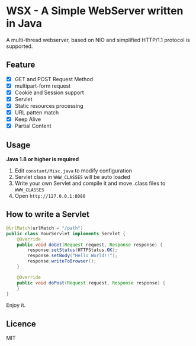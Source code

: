 # WSX - A Simple WebServer written in Java

A multi-thread webserver, based on NIO and simplified HTTP/1.1 protocol is supported.

## Feature

- [x] GET and POST Request Method
- [x] multipart-form request
- [x] Cookie and Session support
- [x] Servlet
- [x] Static resources processing
- [x] URL patten match
- [x] Keep Alive
- [x] Partial Content

## Usage

**Java 1.8 or higher is required**

1. Edit `constant/Misc.java` to modify configuration
2. Servlet class in `WWW_CLASSES` will be auto loaded
3. Write your own Servlet and compile it and move .class files to `WWW_CLASSES`
4. Open `http://127.0.0.1:8080`

## How to write a Servlet
```java
@UrlMatch(urlMatch = "/path")
public class YourServlet implements Servlet {
    @Override
    public void doGet(Request request, Response response) {
        response.setStatus(HTTPStatus.OK);
        response.setBody("Hello World!!");
        response.writeToBrowser();
    }

    @Override
    public void doPost(Request request, Response response) {
    }
}
```
Enjoy it.

## Licence
MIT